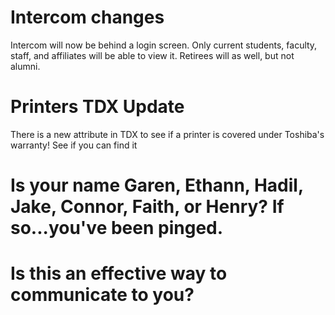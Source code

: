 # Intercom changes
Intercom will now be behind a login screen. Only current students, faculty, staff, and affiliates will be able to view it. Retirees will as well, but not alumni.

# Printers TDX Update
There is a new attribute in TDX to see if a printer is covered under Toshiba's warranty! See if you can find it

# Is your name Garen, Ethann, Hadil, Jake, Connor, Faith, or Henry? If so...you've been pinged.

# Is this an effective way to communicate to you?
